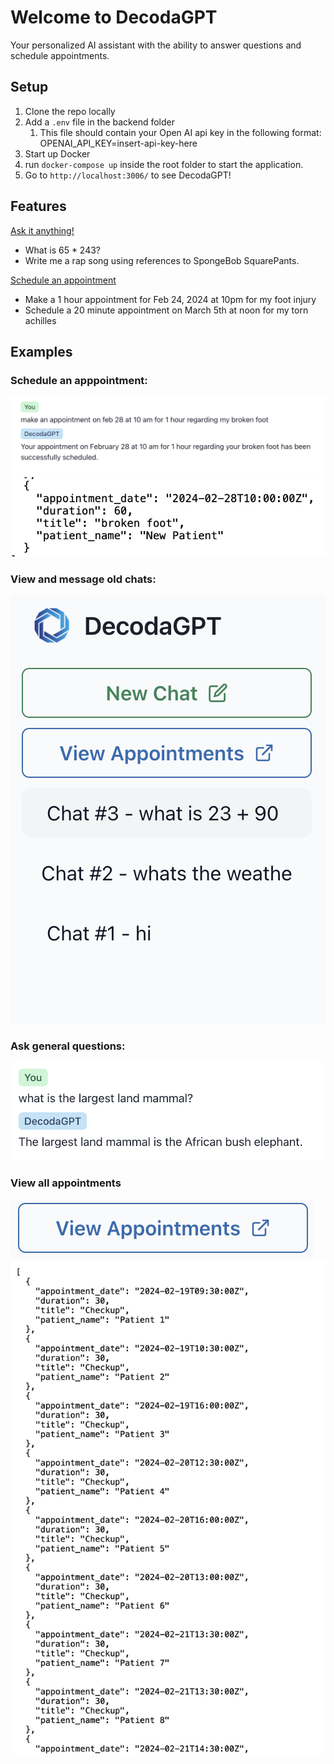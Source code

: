 # Welcome to DecodaGPT

Your personalized AI assistant with the ability to answer questions and schedule appointments.

## Setup

1. Clone the repo locally
2. Add a `.env` file in the backend folder
   1. This file should contain your Open AI api key in the following format:
      OPENAI_API_KEY=insert-api-key-here
3. Start up Docker
4. run `docker-compose up` inside the root folder to start the application.
5. Go to `http://localhost:3006/` to see DecodaGPT!

## Features

<ins>Ask it anything!</ins>

- What is 65 \* 243?
- Write me a rap song using references to SpongeBob SquarePants.

<ins>Schedule an appointment</ins>

- Make a 1 hour appointment for Feb 24, 2024 at 10pm for my foot injury
- Schedule a 20 minute appointment on March 5th at noon for my torn achilles

## Examples

### Schedule an apppointment:

![Make appointment](images/image.png)
![Appointment result](images/image-1.png)

### View and message old chats:

![Alt text](images/image-2.png)

### Ask general questions:

![Alt text](images/image-3.png)

### View all appointments

![Alt text](images/image-4.png)
![Alt text](images/image-5.png)
